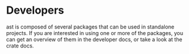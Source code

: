 # Developers

ast is composed of several packages that can be used in standalone projects. If you are interested in using one or more of the packages, you can get an overview of them in the developer docs, or take a look at the crate docs.